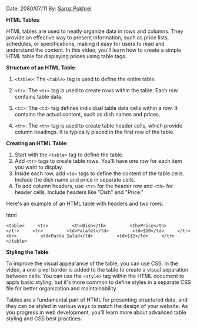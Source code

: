 Date: 2080/07/11
By: [Saroz Pokhrel](https://www.sarozpokhrel.com.np)

**HTML Tables**:

HTML tables are used to neatly organize data in rows and columns. They provide an effective way to present information, such as price lists, schedules, or specifications, making it easy for users to read and understand the content. In this video, you'll learn how to create a simple HTML table for displaying prices using table tags.

**Structure of an HTML Table**:

1. `<table>`: The `<table>` tag is used to define the entire table.
    
2. `<tr>`: The `<tr>` tag is used to create rows within the table. Each row contains table data.
    
3. `<td>`: The `<td>` tag defines individual table data cells within a row. It contains the actual content, such as dish names and prices.
    
4. `<th>`: The `<th>` tag is used to create table header cells, which provide column headings. It is typically placed in the first row of the table.
    

**Creating an HTML Table**:

1. Start with the `<table>` tag to define the table.
2. Add `<tr>` tags to create table rows. You'll have one row for each item you want to display.
3. Inside each row, add `<td>` tags to define the content of the table cells. Include the dish name and price in separate cells.
4. To add column headers, use `<tr>` for the header row and `<th>` for header cells. Include headers like "Dish" and "Price."

Here's an example of an HTML table with headers and two rows:

html

`<table>     <tr>         <th>Dish</th>         <th>Price</th>     </tr>     <tr>         <td>Falafel</td>         <td>$10</td>     </tr>     <tr>         <td>Pasta Salad</td>         <td>$12</td>     </tr> </table>`

**Styling the Table**:

To improve the visual appearance of the table, you can use CSS. In the video, a one-pixel border is added to the table to create a visual separation between cells. You can use the `<style>` tag within the HTML document to apply basic styling, but it's more common to define styles in a separate CSS file for better organization and maintainability.

Tables are a fundamental part of HTML for presenting structured data, and they can be styled in various ways to match the design of your website. As you progress in web development, you'll learn more about advanced table styling and CSS best practices.